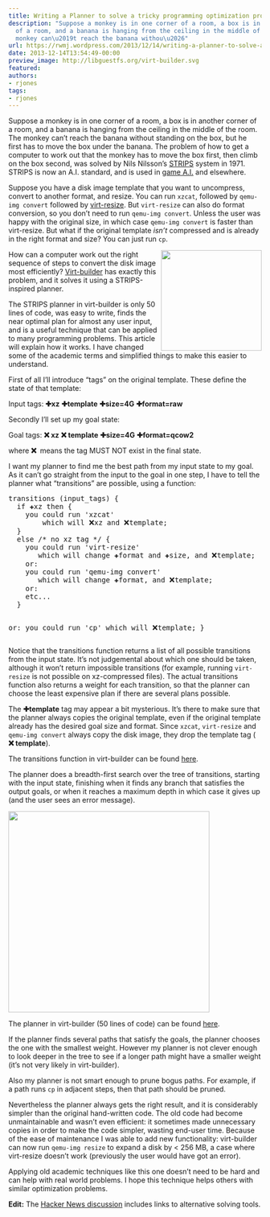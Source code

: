 ```yaml
---
title: Writing a Planner to solve a tricky programming optimization problem
description: "Suppose a monkey is in one corner of a room, a box is in another corner
  of a room, and a banana is hanging from the ceiling in the middle of the room. The
  monkey can\u2019t reach the banana withou\u2026"
url: https://rwmj.wordpress.com/2013/12/14/writing-a-planner-to-solve-a-tricky-programming-optimization-problem/
date: 2013-12-14T13:54:49-00:00
preview_image: http://libguestfs.org/virt-builder.svg
featured:
authors:
- rjones
tags:
- rjones
---
```


<p>Suppose a monkey is in one corner of a room, a box is in another corner of a room, and a banana is hanging from the ceiling in the middle of the room.  The monkey can&rsquo;t reach the banana without standing on the box, but he first has to move the box under the banana.  The problem of how to get a computer to work out that the monkey has to move the box first, then climb on the box second, was solved by Nils Nilsson&rsquo;s <a href="https://en.wikipedia.org/wiki/STRIPS">STRIPS</a> system in 1971.  STRIPS is now an A.I. standard, and is used in <a href="http://web.media.mit.edu/~jorkin/goap.html">game A.I.</a> and elsewhere.</p>
<p>Suppose you have a disk image template that you want to uncompress, convert to another format, and resize.  You can run <code>xzcat</code>, followed by <code>qemu-img convert</code> followed by <a href="http://libguestfs.org/virt-resize.1.html">virt-resize</a>.  But <code>virt-resize</code> can also do format conversion, so you don&rsquo;t need to run <code>qemu-img convert</code>.  Unless the user was happy with the original size, in which case <code>qemu-img convert</code> is faster than virt-resize.  But what if the original template <i>isn&rsquo;t</i> compressed and is already in the right format and size?  You can just run <code>cp</code>.</p>
<p><img src="https://i0.wp.com/libguestfs.org/virt-builder.svg" width="200" style="float:right;"/> How can a computer work out the right sequence of steps to convert the disk image most efficiently?  <a href="http://libguestfs.org/virt-builder.1.html">Virt-builder</a> has exactly this problem, and it solves it using a STRIPS-inspired planner.</p>
<p>The STRIPS planner in virt-builder is only 50 lines of code, was easy to write, finds the near optimal plan for almost any user input, and is a useful technique that can be applied to many programming problems.  This article will explain how it works.  I have changed some of the academic terms and simplified things to make this easier to understand.</p>
<p>First of all I&rsquo;ll introduce <q>tags</q> on the original template.  These define the state of that template:</p>
<p>Input tags: <b>&#10010;xz</b> <b>&#10010;template</b> <b>&#10010;size=4G</b> <b>&#10010;format=raw</b></p>
<p>Secondly I&rsquo;ll set up my goal state:</p>
<p>Goal tags: <b><img src="https://s0.wp.com/wp-content/mu-plugins/wpcom-smileys/twemoji/2/72x72/274c.png" alt="&#10060;" class="wp-smiley" style="height: 1em; max-height: 1em;"/>xz</b> <b><img src="https://s0.wp.com/wp-content/mu-plugins/wpcom-smileys/twemoji/2/72x72/274c.png" alt="&#10060;" class="wp-smiley" style="height: 1em; max-height: 1em;"/>template</b> <b>&#10010;size=4G</b> <b>&#10010;format=qcow2</b></p>
<p>where <b><img src="https://s0.wp.com/wp-content/mu-plugins/wpcom-smileys/twemoji/2/72x72/274c.png" alt="&#10060;" class="wp-smiley" style="height: 1em; max-height: 1em;"/></b> means the tag MUST NOT exist in the final state.</p>
<p>I want my planner to find me the best path from my input state to my goal.  As it can&rsquo;t go straight from the input to the goal in one step, I have to tell the planner what <q>transitions</q> are possible, using a function:</p>
<pre>
transitions (input_tags) {
  if &#10010;xz then {
    you could run 'xzcat'
        which will &#10060;xz and &#10060;template;
  }
  else /* no xz tag */ {
    you could run 'virt-resize'
       which will change &#10010;format and &#10010;size, and &#10060;template;
    or:
    you could run 'qemu-img convert'
       which will change &#10010;format, and &#10060;template;
    or:
    etc...
  }

  or:
  you could run 'cp'
      which will &#10060;template;
}
</pre>
<p>Notice that the transitions function returns a list of all possible transitions from the input state.  It&rsquo;s not judgemental about which one should be taken, although it won&rsquo;t return impossible transitions (for example, running <code>virt-resize</code> is not possible on xz-compressed files).  The actual transitions function also returns a weight for each transition, so that the planner can choose the least expensive plan if there are several plans possible.</p>
<p>The <b>&#10010;template</b> tag may appear a bit mysterious.  It&rsquo;s there to make sure that the planner always copies the original template, even if the original template already has the desired goal size and format.  Since <code>xzcat</code>, <code>virt-resize</code> and <code>qemu-img convert</code> always copy the disk image, they drop the template tag (<b><img src="https://s0.wp.com/wp-content/mu-plugins/wpcom-smileys/twemoji/2/72x72/274c.png" alt="&#10060;" class="wp-smiley" style="height: 1em; max-height: 1em;"/>template</b>).</p>
<p>The transitions function in virt-builder can be found <a href="https://github.com/libguestfs/libguestfs/blob/62cc7d3361127b4e007f8e23028213852be09124/builder/builder.ml#L308">here</a>.</p>
<p>The planner does a breadth-first search over the tree of transitions, starting with the input state, finishing when it finds any branch that satisfies the output goals, or when it reaches a maximum depth in which case it gives up (and the user sees an error message).</p>
<p><img src="https://i0.wp.com/oirase.annexia.org/rwmj.wp.com/strips.svg" width="400"/></p>
<p>The planner in virt-builder (50 lines of code) can be found <a href="https://github.com/libguestfs/libguestfs/blob/62cc7d3361127b4e007f8e23028213852be09124/mllib/planner.ml#L28">here</a>.</p>
<p>If the planner finds several paths that satisfy the goals, the planner chooses the one with the smallest weight.  However my planner is not clever enough to look deeper in the tree to see if a longer path might have a smaller weight (it&rsquo;s not very likely in virt-builder).</p>
<p>Also my planner is not smart enough to prune bogus paths.  For example, if a path runs <code>cp</code> in adjacent steps, then that path should be pruned.</p>
<p>Nevertheless the planner always gets the right result, and it is considerably simpler than the original hand-written code.  The old code had become unmaintainable and wasn&rsquo;t even efficient: it sometimes made unnecessary copies in order to make the code simpler, wasting end-user time.  Because of the ease of maintenance I was able to add new functionality: virt-builder can now run <code>qemu-img resize</code> to expand a disk by &lt; 256&nbsp;MB, a case where virt-resize doesn&rsquo;t work (previously the user would have got an error).</p>
<p>Applying old academic techniques like this one doesn&rsquo;t need to be hard and can help with real world problems.  I hope this technique helps others with similar optimization problems.</p>
<p><b>Edit:</b> The <a href="https://news.ycombinator.com/item?id=6905887">Hacker News discussion</a> includes links to alternative solving tools.</p>


